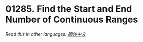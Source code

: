 # 01285. Find the Start and End Number of Continuous Ranges

  _Read this in other languages:_
    [_简体中文_](README.zh-CN.md)

